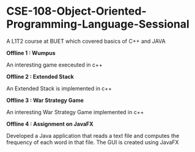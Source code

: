 # CSE-108-Object-Oriented-Programming-Language-Sessional
A L1T2 course at BUET which covered basics of C++ and JAVA

__Offline 1 : Wumpus__

An interesting game execeuted in c++

__Offline 2 : Extended Stack__

An Extended Stack is implemented in c++

__Offline 3 : War Strategy Game__

An interesting War Strategy Game implemented in c++

__Offline 4 : Assignment on JavaFX__

Developed a Java application that reads a text file and computes
the frequency of each word in that file. The GUI is created using JavaFX
